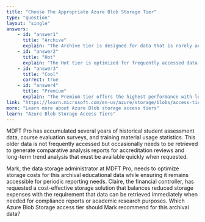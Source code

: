 ```yaml
---
title: "Choose The Appropriate Azure Blob Storage Tier"
type: "question"
layout: "single"
answers:
    - id: "answer1"
      title: "Archive"
      explain: "The Archive tier is designed for data that is rarely accessed and can tolerate several hours of rehydration time before becoming available. Since the reports need to be available as soon as possible, this tier would not meet the immediate accessibility requirement."
    - id: "answer2"
      title: "Hot"
      explain: "The Hot tier is optimized for frequently accessed data and provides the fastest access times, but it has the highest storage costs. Since this data is only accessed occasionally, the Hot tier would be unnecessarily expensive for this use case."
    - id: "answer3"
      title: "Cool"
      correct: true
    - id: "answer4"
      title: "Premium"
      explain: "The Premium tier offers the highest performance with low latency and high throughput, but it's the most expensive option and is typically used for workloads requiring consistent high performance, not for occasionally accessed archival data."
link: "https://learn.microsoft.com/en-us/azure/storage/blobs/access-tiers-overview"
more: "Learn more about Azure Blob storage access tiers"
learn: "Azure Blob Storage Access Tiers"
---
```


MDFT Pro has accumulated several years of historical student assessment data, course evaluation surveys, and training material usage statistics. This older data is not frequently accessed but occasionally needs to be retrieved to generate comparative analysis reports for accreditation reviews and long-term trend analysis that must be available quickly when requested.

Mark, the data storage administrator at MDFT Pro, needs to optimize storage costs for this archival educational data while ensuring it remains accessible for periodic reporting needs. Claire, the financial controller, has requested a cost-effective storage solution that balances reduced storage expenses with the requirement that data can be retrieved immediately when needed for compliance reports or academic research purposes.
Which Azure Blob Storage access tier should Mark recommend for this archival data?
